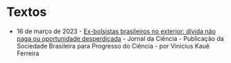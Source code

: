 # Textos

- 16 de março de 2023 - [Ex-bolsistas brasileiros no exterior: dívida não paga ou oportunidade desperdiçada](http://www.jornaldaciencia.org.br/edicoes/?url=http://jcnoticias.jornaldaciencia.org.br/28-ex-bolsistas-brasileiros-no-exterior-divida-nao-paga-ou-oportunidade-desperdicada/&utm_smid=10464595-1-1) - Jornal da Ciência - Publicação da Sociedade Brasileira para Progresso do Ciência - por Vinicius Kauê Ferreira